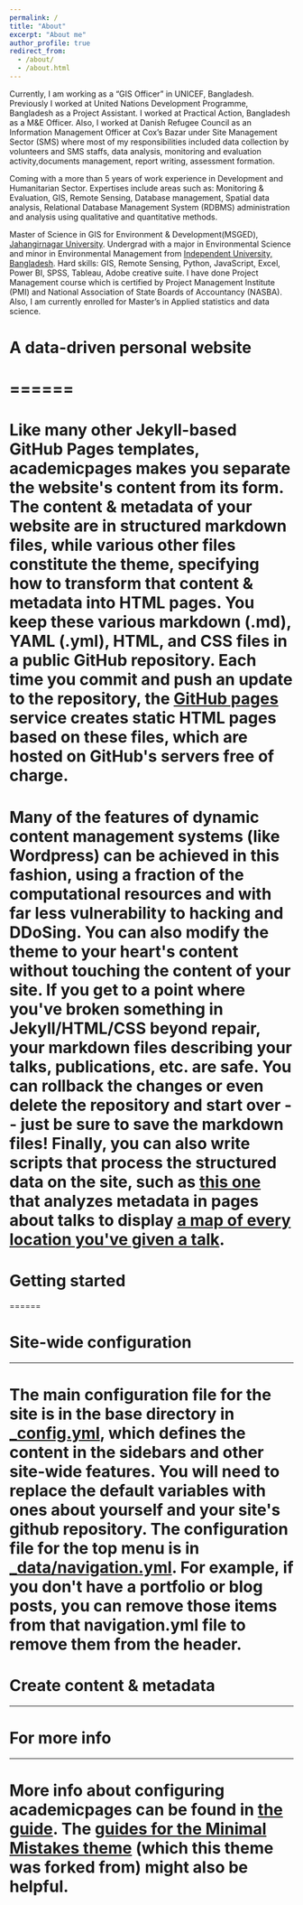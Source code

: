 ```yaml
---
permalink: /
title: "About"
excerpt: "About me"
author_profile: true
redirect_from: 
  - /about/
  - /about.html
---
```


Currently, I am working as a “GIS Officer” in UNICEF, Bangladesh. Previously I worked at United Nations Development Programme, Bangladesh as a Project Assistant. I worked at Practical Action, Bangladesh as a M&E Officer. Also, I worked at Danish Refugee Council as an Information Management Officer at Cox’s Bazar under Site Management Sector (SMS) where most of my responsibilities included data collection by volunteers and SMS staffs, data analysis, monitoring and evaluation activity,documents management, report writing, assessment formation.

Coming with a more than 5 years of work experience in Development and Humanitarian Sector. Expertises include areas such as: Monitoring & Evaluation, GIS, Remote Sensing, Database management, Spatial data analysis, Relational Database Management System (RDBMS) administration and analysis using qualitative and quantitative methods.

Master of Science in GIS for Environment & Development(MSGED), [Jahangirnagar University](https://juniv.edu/). Undergrad with a major in Environmental Science and minor in Environmental Management from [Independent University, Bangladesh](http://www.iub.edu.bd/). Hard skills: GIS, Remote Sensing, Python, JavaScript, Excel, Power BI, SPSS, Tableau, Adobe creative suite. I have done Project Management course which is certified by Project Management Institute (PMI) and National Association of State Boards of Accountancy (NASBA). Also, I am currently enrolled for Master’s in Applied statistics and data science.

# A data-driven personal website
# ======
# Like many other Jekyll-based GitHub Pages templates, academicpages makes you separate the website's content from its form. The content & metadata of your website are in structured markdown files, while various other files constitute the theme, specifying how to transform that content & metadata into HTML pages. You keep these various markdown (.md), YAML (.yml), HTML, and CSS files in a public GitHub repository. Each time you commit and push an update to the repository, the [GitHub pages](https://pages.github.com/) service creates static HTML pages based on these files, which are hosted on GitHub's servers free of charge.

# Many of the features of dynamic content management systems (like Wordpress) can be achieved in this fashion, using a fraction of the computational resources and with far less vulnerability to hacking and DDoSing. You can also modify the theme to your heart's content without touching the content of your site. If you get to a point where you've broken something in Jekyll/HTML/CSS beyond repair, your markdown files describing your talks, publications, etc. are safe. You can rollback the changes or even delete the repository and start over -- just be sure to save the markdown files! Finally, you can also write scripts that process the structured data on the site, such as [this one](https://github.com/academicpages/academicpages.github.io/blob/master/talkmap.ipynb) that analyzes metadata in pages about talks to display [a map of every location you've given a talk](https://academicpages.github.io/talkmap.html).

# Getting started
======


# Site-wide configuration
------
# The main configuration file for the site is in the base directory in [_config.yml](https://github.com/academicpages/academicpages.github.io/blob/master/_config.yml), which defines the content in the sidebars and other site-wide features. You will need to replace the default variables with ones about yourself and your site's github repository. The configuration file for the top menu is in [_data/navigation.yml](https://github.com/academicpages/academicpages.github.io/blob/master/_data/navigation.yml). For example, if you don't have a portfolio or blog posts, you can remove those items from that navigation.yml file to remove them from the header. 

# Create content & metadata
------

# For more info
------
# More info about configuring academicpages can be found in [the guide](https://academicpages.github.io/markdown/). The [guides for the Minimal Mistakes theme](https://mmistakes.github.io/minimal-mistakes/docs/configuration/) (which this theme was forked from) might also be helpful.
